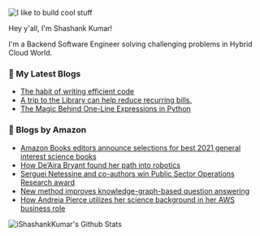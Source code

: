 ![I like to build cool stuff](https://res.cloudinary.com/dt8g3rhcy/image/upload/v1595929574/i_like_to_build_cool_shit._1_nzbwjh.png)

Hey y'all, I'm Shashank Kumar! 

I'm a Backend Software Engineer solving challenging problems in Hybrid Cloud World.

### 📕 My Latest Blogs
<!-- BLOG-POST-LIST:START -->
- [The habit of writing efficient code](https://medium.com/@ishashankkumar/the-habit-of-writing-efficient-code-153b05f04269?source=rss-d24dda280d5f------2)
- [A trip to the Library can help reduce recurring bills.](https://medium.com/swlh/a-trip-to-the-library-can-help-reduce-recurring-bills-23bca495cdf5?source=rss-d24dda280d5f------2)
- [The Magic Behind One-Line Expressions in Python](https://medium.com/swlh/the-magic-behind-one-line-expressions-in-python-816c10180c5c?source=rss-d24dda280d5f------2)
<!-- BLOG-POST-LIST:END -->

### 📕 Blogs by Amazon
<!-- AMAZON-BLOG-POST-LIST:START -->
- [Amazon Books editors announce selections for best 2021 general interest science books](https://www.amazon.science/latest-news/amazon-books-editors-announce-selections-for-best-2021-general-interest-science-books)
- [How De’Aira Bryant found her path into robotics](https://www.amazon.science/working-at-amazon/how-deaira-bryant-found-her-path-into-robotics)
- [Serguei Netessine and co-authors win Public Sector Operations Research award](https://www.amazon.science/latest-news/serguei-netessine-and-co-authors-win-public-sector-operations-research-award)
- [New method improves knowledge-graph-based question answering](https://www.amazon.science/blog/new-method-improves-knowledge-graph-based-question-answering)
- [How Andreia Pierce utilizes her science background in her AWS business role](https://www.amazon.science/working-at-amazon/how-andreia-pierce-utilizes-her-science-background-in-her-aws-business-role)
<!-- AMAZON-BLOG-POST-LIST:END -->



<img align="center" alt="iShashankKumar's Github Stats" src="https://github-readme-stats.vercel.app/api?username=ishashankkumar&show_icons=true&hide_border=true" />
